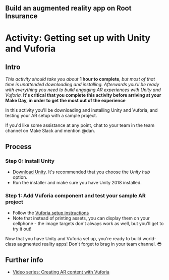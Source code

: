 ## Build an augmented reality app on Root Insurance

# Activity: Getting set up with Unity and Vuforia

## Intro

*This activity should take you about* **1 hour to complete**, *but most of that time is unattended downloading and installing. Afterwards you'll be ready with everything you need to build engaging AR experiences with Unity and Vuforia.* **It's critical that you complete this activity before arriving at your Make Day, in order to get the most out of the experience**

In this activity you'll be downloading and installing Unity and Vuforia, and testing your AR setup with a sample project.

If you'd like some assistance at any point, chat to your team in the team channel on Make Slack and mention @dan.

## Process

### Step 0: Install Unity
- [Download Unity](https://store.unity.com/download?ref=personal). It's recommended that you choose the *Unity hub* option.
- Run the installer and make sure you have Unity 2018 installed.

### Step 1: Add Vuforia component and test your sample AR project
- Follow the [Vuforia setup instructions](https://library.vuforia.com/articles/Training/getting-started-with-vuforia-in-unity.html)
- Note that instead of printing assets, you can display them on your cellphone - the image targets don't always work as well, but you'll get to try it out!

Now that you have Unity and Vuforia set up, you're ready to build world-class augmented reality apps! Don't forget to brag in your team channel. 😎

## Further info
- [Video series: Creating AR content with Vuforia](https://www.youtube.com/watch?v=9XikHnTiukk)
